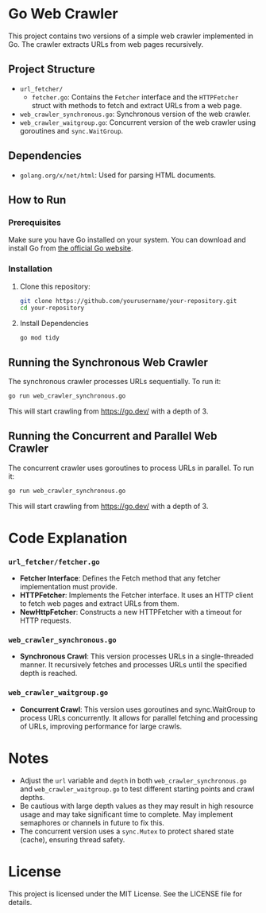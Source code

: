 # Go Web Crawler

This project contains two versions of a simple web crawler implemented in Go. The crawler extracts URLs from web pages recursively.

## Project Structure

- `url_fetcher/`
  - `fetcher.go`: Contains the `Fetcher` interface and the `HTTPFetcher` struct with methods to fetch and extract URLs from a web page.
- `web_crawler_synchronous.go`: Synchronous version of the web crawler.
- `web_crawler_waitgroup.go`: Concurrent version of the web crawler using goroutines and `sync.WaitGroup`.

## Dependencies

- `golang.org/x/net/html`: Used for parsing HTML documents.

## How to Run

### Prerequisites

Make sure you have Go installed on your system. You can download and install Go from [the official Go website](https://golang.org/dl/).

### Installation

1. Clone this repository:

   ```sh
   git clone https://github.com/yourusername/your-repository.git
   cd your-repository
   ```

2. Install Dependencies

   ```go mod tidy```

## Running the Synchronous Web Crawler

The synchronous crawler processes URLs sequentially. To run it:

```sh
go run web_crawler_synchronous.go
```

This will start crawling from https://go.dev/ with a depth of 3.

## Running the Concurrent and Parallel Web Crawler

The concurrent crawler uses goroutines to process URLs in parallel. To run it:

```sh
go run web_crawler_synchronous.go
```

This will start crawling from https://go.dev/ with a depth of 3.

# Code Explanation

### `url_fetcher/fetcher.go`

- **Fetcher Interface**: Defines the Fetch method that any fetcher implementation must provide.
- **HTTPFetcher**: Implements the Fetcher interface. It uses an HTTP client to fetch web pages and extract URLs from them.
- **NewHttpFetcher**: Constructs a new HTTPFetcher with a timeout for HTTP requests.

### `web_crawler_synchronous.go`

- **Synchronous Crawl**: This version processes URLs in a single-threaded manner. It recursively fetches and processes URLs until the specified depth is reached.

### `web_crawler_waitgroup.go`

- **Concurrent Crawl**: This version uses goroutines and sync.WaitGroup to process URLs concurrently. It allows for parallel fetching and processing of URLs, improving performance for large crawls.

# Notes

- Adjust the `url` variable and `depth` in both `web_crawler_synchronous.go` and `web_crawler_waitgroup.go` to test different starting points and crawl depths.
- Be cautious with large depth values as they may result in high resource usage and may take significant time to complete. May implement semaphores or channels in future to fix this.
- The concurrent version uses a `sync.Mutex` to protect shared state (cache), ensuring thread safety.

# License
This project is licensed under the MIT License. See the LICENSE file for details.

